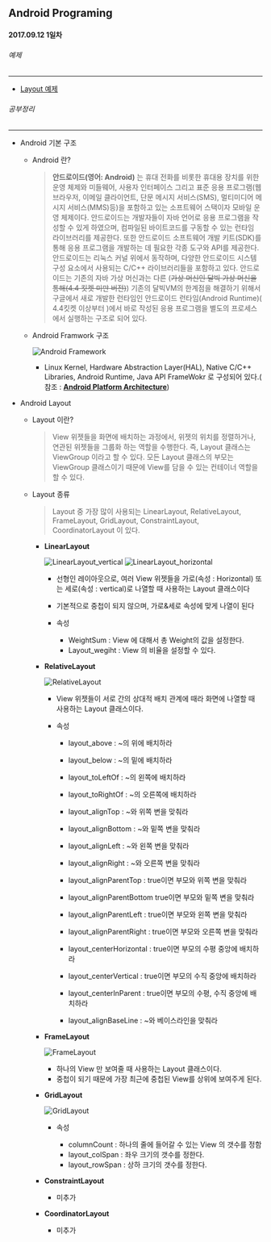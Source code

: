 Android Programing
----------------------------------------------------
#### 2017.09.12 1일차

###### 예제
____________________________________________________

  - [Layout 예제](https://github.com/Hooooong/DAY7_Android/tree/master/app/src/main/java/hooooong/com/basiclayout)

###### 공부정리
____________________________________________________

- Android 기본 구조

    - Android 란?

        > __안드로이드(영어: Android)__ 는 휴대 전화를 비롯한 휴대용 장치를 위한 운영 체제와 미들웨어, 사용자 인터페이스 그리고 표준 응용 프로그램(웹 브라우저, 이메일 클라이언트, 단문 메시지 서비스(SMS), 멀티미디어 메시지 서비스(MMS)등)을 포함하고 있는 소프트웨어 스택이자 모바일 운영 체제이다. 안드로이드는 개발자들이 자바 언어로 응용 프로그램을 작성할 수 있게 하였으며, 컴파일된 바이트코드를 구동할 수 있는 런타임 라이브러리를 제공한다. 또한 안드로이드 소프트웨어 개발 키트(SDK)를 통해 응용 프로그램을 개발하는 데 필요한 각종 도구와 API를 제공한다.<br>
         안드로이드는 리눅스 커널 위에서 동작하며, 다양한 안드로이드 시스템 구성 요소에서 사용되는 C/C++ 라이브러리들을 포함하고 있다. 안드로이드는 기존의 자바 가상 머신과는 다른 (~~가상 머신인 달빅 가상 머신을 통해(4.4 킷켓 미만 버전)~~) 기존의 달빅VM의 한계점을 해결하기 위해서 구글에서 새로 개발한 런타임인 안드로이드 런타임(Android Runtime)( 4.4킷켓 이상부터 )에서 바로 작성된 응용 프로그램을 별도의 프로세스에서 실행하는 구조로 되어 있다.

    - Android Framwork 구조

        ![Android Framework]()


        - Linux Kernel, Hardware Abstraction Layer(HAL), Native C/C++ Libraries, Android Runtime, Java API FrameWokr 로 구성되어 있다.( 참조 : [__Android Platform Architecture__](https://developer.android.com/guide/platform/index.html#art))

- Android Layout

  - Layout 이란?

    > View 위젯들을 화면에 배치하는 과정에서, 위젯의 위치를 정렬하거나, 연관된 위젯들을 그룹화 하는 역할을 수행한다. 즉, Layout 클래스는 ViewGroup 이라고 할 수 있다. 모든 Layout 클래스의 부모는 ViewGroup 클래스이기 때문에 View를 담을 수 있는 컨테이너 역할을 할 수 있다.

  - Layout 종류

    > Layout 중 가장 많이 사용되는 LinearLayout, RelativeLayout, FrameLayout, GridLayout, ConstraintLayout, CoordinatorLayout 이 있다.

    - __LinearLayout__

        ![LinearLayout_vertical](https://github.com/Hooooong/DAY7_Android/blob/master/image/LinearLayout_vertical.PNG)  ![LinearLayout_horizontal](https://github.com/Hooooong/DAY7_Android/blob/master/image/LinearLayout_horizontal.PNG)

        - 선형인 레이아웃으로, 여러 View 위젯들을 가로(속성 : Horizontal) 또는 세로(속성 : vertical)로 나열할 때 사용하는 Layout 클래스이다
        - 기본적으로 중첩이 되지 않으며, 가로&세로 속성에 맞게 나열이 된다

        - 속성

            - WeightSum : View 에 대해서 총 Weight의 값을 설정한다.
            - Layout_wegiht : View 의 비율을 설정할 수 있다.

    - __RelativeLayout__

        ![RelativeLayout](https://github.com/Hooooong/DAY7_Android/blob/master/image/RelativeLayout.PNG)

        - View 위젯들이 서로 간의 상대적 배치 관계에 때라 화면에 나열할 때 사용하는 Layout 클래스이다.

        - 속성

            - layout_above : ~의 위에 배치하라
            - layout_below : ~의 밑에 배치하라
            - layout_toLeftOf : ~의 왼쪽에 배치하라
            - layout_toRightOf : ~의 오른쪽에 배치하라

            - layout_alignTop : ~와 위쪽 변을 맞춰라
            - layout_alignBottom : ~와 밑쪽 변을 맞춰라
            - layout_alignLeft : ~와 왼쪽 변을 맞춰라
            - layout_alignRight : ~와 오른쪽 변을 맞춰라

            - layout_alignParentTop : true이면 부모와 위쪽 변을 맞춰라
            - layout_alignParentBottom true이면 부모와 밑쪽 변을 맞춰라
            - layout_alignParentLeft : true이면 부모와 왼쪽 변을 맞춰라
            - layout_alignParentRight : true이면 부모와 오른쪽 변을 맞춰라

            - layout_centerHorizontal : true이면 부모의 수평 중앙에 배치하라
            - layout_centerVertical : true이면 부모의 수직 중앙에 배치하라
            - layout_centerInParent : true이면 부모의 수평, 수직 중앙에 배치하라

            - layout_alignBaseLine : ~와 베이스라인을 맞춰라

    - __FrameLayout__

        ![FrameLayout](https://github.com/Hooooong/DAY7_Android/blob/master/image/FrameLayout.PNG)

        - 하나의 View 만 보여줄 때 사용하는 Layout 클래스이다.
        - 중첩이 되기 때문에 가장 최근에 중첩된 View를 상위에 보여주게 된다.

    - __GridLayout__

        ![GridLayout](https://github.com/Hooooong/DAY7_Android/blob/master/image/GridLayout.PNG)

        - 속성

            - columnCount : 하나의 줄에 들어갈 수 있는 View 의 갯수를 정함
            - layout_colSpan : 좌우 크기의 갯수를 정한다.
            - layout_rowSpan : 상하 크기의 갯수를 정한다.

    - __ConstraintLayout__

        - 미추가

    - __CoordinatorLayout__

        - 미추가
